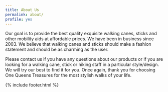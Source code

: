 ```yaml
---
title: About Us
permalink: about/
profile: yes
---
```


Our goal is to provide the best quality exquisite walking canes, sticks and other mobility aids at affordable prices. We have been in business since 2003. We believe that walking canes and sticks should make a fashion statement and should be as charming as the user.

Please contact us if you have any questions about our products or if you are looking for a walking cane, stick or hiking staff in a particular style/design. We will try our best to find it for you. Once again, thank you for choosing One Queens Treasures for the most stylish walks of your life.

{% include footer.html %}
